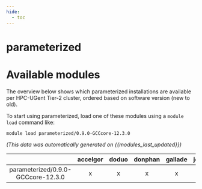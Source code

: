 ```yaml
---
hide:
  - toc
---
```


parameterized
=============

# Available modules


The overview below shows which parameterized installations are available per HPC-UGent Tier-2 cluster, ordered based on software version (new to old).

To start using parameterized, load one of these modules using a `module load` command like:

```shell
module load parameterized/0.9.0-GCCcore-12.3.0
```

*(This data was automatically generated on {{modules_last_updated}})*  

| |accelgor|doduo|donphan|gallade|joltik|litleo|shinx|
| :---: | :---: | :---: | :---: | :---: | :---: | :---: | :---: |
|parameterized/0.9.0-GCCcore-12.3.0|x|x|x|x|x|x|x|
